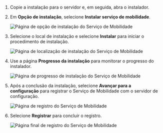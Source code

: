 1. Copie a instalação para o servidor e, em seguida, abra o instalador.
2. Em **Opção de instalação**, selecione **Instalar serviço de mobilidade**.

    ![Página de opção de instalação do Serviço de Mobilidade](./media/site-recovery-install-mob-svc-gui/mobility1.png)

3. Selecione o local de instalação e selecione **Instalar** para iniciar o procedimento de instalação.

    ![Página de localização de instalação do Serviço de Mobilidade](./media/site-recovery-install-mob-svc-gui/mobility2.png)

4. Use a página **Progresso da instalação** para monitorar o progresso do instalador.

    ![Página de progresso de instalação do Serviço de Mobilidade](./media/site-recovery-install-mob-svc-gui/mobility3.png)

5. Após a conclusão da instalação, selecione **Avançar para a configuração** para registrar o Serviço de Mobilidade com o servidor de configuração.

    ![Página de registro do Serviço de Mobilidade](./media/site-recovery-install-mob-svc-gui/mobility4.png)

6. Selecione **Registrar** para concluir o registro.

    ![Página final de registro do Serviço de Mobilidade](./media/site-recovery-install-mob-svc-gui/mobility5.png)

